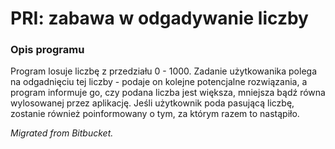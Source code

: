 # PRI: zabawa w odgadywanie liczby

### Opis programu
Program losuje liczbę z przedziału 0 - 1000. Zadanie użytkowanika polega na odgadnięciu tej liczby - podaje on kolejne potencjalne rozwiązania, a program informuje go, czy podana liczba jest większa, mniejsza bądź równa wylosowanej przez aplikację. Jeśli użytkownik poda pasującą liczbę, zostanie również poinformowany o tym, za którym razem to nastąpiło.

*Migrated from Bitbucket.*
